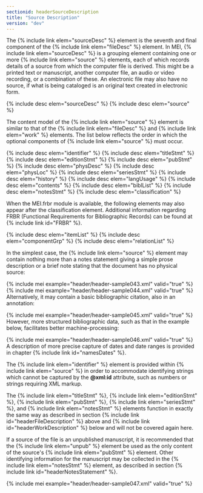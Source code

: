 ```yaml
---
sectionid: headerSourceDescription
title: "Source Description"
version: "dev"
---
```


The {% include link elem="sourceDesc" %} element is the seventh and final component of the {% include link elem="fileDesc" %} element. In MEI, {% include link elem="sourceDesc" %} is a grouping
element containing one or more {% include link elem="source" %} elements, each of which records
details of a source from which the computer file is derived. This might be a printed
text or
manuscript, another computer file, an audio or video recording, or a combination of
these.
An electronic file may also have no source, if what is being cataloged is an original
text
created in electronic form.



{% include desc elem="sourceDesc" %}
{% include desc elem="source" %}




The content model of the {% include link elem="source" %} element is similar to that of the {% include link elem="fileDesc" %} and {% include link elem="work" %} elements. The list below
reflects the order in which the optional components of {% include link elem="source" %} must
occur.



{% include desc elem="identifier" %}
{% include desc elem="titleStmt" %}
{% include desc elem="editionStmt" %}
{% include desc elem="pubStmt" %}
{% include desc elem="physDesc" %}
{% include desc elem="physLoc" %}
{% include desc elem="seriesStmt" %}
{% include desc elem="history" %}
{% include desc elem="langUsage" %}
{% include desc elem="contents" %}
{% include desc elem="biblList" %}
{% include desc elem="notesStmt" %}
{% include desc elem="classification" %}




When the MEI.frbr module is available, the following elements may also appear after
the
classification element. Additional information regarding FRBR (Functional Requirements
for
Bibliographic Records) can be found at {% include link id="FRBR" %}.



{% include desc elem="itemList" %}
{% include desc elem="componentGrp" %}
{% include desc elem="relationList" %}




In the simplest case, the {% include link elem="source" %} element may contain nothing more
than a notes statement giving a simple prose description or a brief note stating that
the
document has no physical source:

{% include mei example="header/header-sample043.xml" valid="true" %}
{% include mei example="header/header-sample044.xml" valid="true" %}
Alternatively, it may contain a basic bibliographic citation, also in an annotation:

{% include mei example="header/header-sample045.xml" valid="true" %}
However, more structured bibliographic data, such as that in the example below, facilitates
better machine-processing:

{% include mei example="header/header-sample046.xml" valid="true" %}
A description of more precise capture of dates and date ranges is provided in chapter
{% include link id="namesDates" %}.

The {% include link elem="identifier" %} element is provided within {% include link elem="source" %} in order to accommodate identifying strings which cannot be captured by the
**@xml:id** attribute, such as numbers or strings requiring XML markup.

The {% include link elem="titleStmt" %}, {% include link elem="editionStmt" %}, {% include link elem="pubStmt" %}, {% include link elem="seriesStmt" %}, and {% include link elem="notesStmt" %}
elements function in exactly the same way as described in section {% include link id="headerFileDescription" %} above and {% include link id="headerWorkDescription" %} below
and will not be covered again here.

If a source of the file is an unpublished manuscript, it is recommended that the {% include link elem="unpub" %} element be used as the only content of the source's {% include link elem="pubStmt" %} element. Other identifying information for the manuscript may be
collected in the {% include link elem="notesStmt" %} element, as described in section {% include link id="headerNotesStatement" %}.

{% include mei example="header/header-sample047.xml" valid="true" %}

